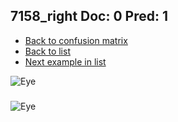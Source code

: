 ## 7158_right Doc: 0 Pred: 1
- [Back to confusion matrix](https://github.com/juliandewit/kaggle_retinopathy/blob/master/matrix.md)
- [Back to list](https://github.com/juliandewit/kaggle_retinopathy/blob/master/lists/01/list.md)
- [Next example in list](https://github.com/juliandewit/kaggle_retinopathy/blob/master/lists/01/72/7237_left.md)

![Eye](https://retinopaty.blob.core.windows.net/size1024/7158_right_0.jpeg)

### 

![Eye]()
